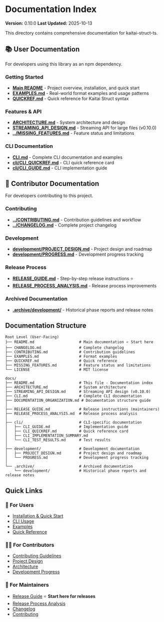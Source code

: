 # Documentation Index

**Version:** 0.10.0
**Last Updated:** 2025-10-13

This directory contains comprehensive documentation for kaitai-struct-ts.

## 📚 User Documentation

For developers using this library as an npm dependency.

### Getting Started

- **[Main README](../README.md)** - Project overview, installation, and quick start
- **[EXAMPLES.md](../EXAMPLES.md)** - Real-world format examples and usage patterns
- **[QUICKREF.md](../QUICKREF.md)** - Quick reference for Kaitai Struct syntax

### Features & API

- **[ARCHITECTURE.md](./ARCHITECTURE.md)** - System architecture and design
- **[STREAMING_API_DESIGN.md](./STREAMING_API_DESIGN.md)** - Streaming API for large files (v0.10.0)
- **[../MISSING_FEATURES.md](../MISSING_FEATURES.md)** - Feature status and limitations

### CLI Documentation

- **[CLI.md](./CLI.md)** - Complete CLI documentation and examples
- **[cli/CLI_QUICKREF.md](./cli/CLI_QUICKREF.md)** - CLI quick reference card
- **[cli/CLI_GUIDE.md](./cli/CLI_GUIDE.md)** - CLI implementation guide

## 🔧 Contributor Documentation

For developers contributing to this project.

### Contributing

- **[../CONTRIBUTING.md](../CONTRIBUTING.md)** - Contribution guidelines and workflow
- **[../CHANGELOG.md](../CHANGELOG.md)** - Complete project changelog

### Development

- **[development/PROJECT_DESIGN.md](./development/PROJECT_DESIGN.md)** - Project design and roadmap
- **[development/PROGRESS.md](./development/PROGRESS.md)** - Development progress tracking

### Release Process

- **[RELEASE_GUIDE.md](./RELEASE_GUIDE.md)** - Step-by-step release instructions ⭐
- **[RELEASE_PROCESS_ANALYSIS.md](./RELEASE_PROCESS_ANALYSIS.md)** - Release process improvements

### Archived Documentation

- **[.archive/development/](./archive/development/)** - Historical phase reports and release notes

## Documentation Structure

```
Root Level (User-Facing)
├── README.md                    # Main documentation ⭐ Start here
├── CHANGELOG.md                 # Complete changelog
├── CONTRIBUTING.md              # Contribution guidelines
├── EXAMPLES.md                  # Format examples
├── QUICKREF.md                  # Quick reference
├── MISSING_FEATURES.md          # Feature status and limitations
└── LICENSE                      # MIT license

docs/
├── README.md                    # This file - Documentation index
├── ARCHITECTURE.md              # System architecture
├── STREAMING_API_DESIGN.md      # Streaming API design (v0.10.0)
├── CLI.md                       # Complete CLI documentation
├── DOCUMENTATION_ORGANIZATION.md # Documentation structure guide
│
├── RELEASE_GUIDE.md             # Release instructions (maintainers)
├── RELEASE_PROCESS_ANALYSIS.md  # Release process analysis
│
├── cli/                         # CLI-specific documentation
│   ├── CLI_GUIDE.md             # Implementation guide
│   ├── CLI_QUICKREF.md          # Quick reference card
│   ├── CLI_IMPLEMENTATION_SUMMARY.md
│   └── CLI_TEST_RESULTS.md      # Test results
│
├── development/                 # Development documentation
│   ├── PROJECT_DESIGN.md        # Project design and roadmap
│   └── PROGRESS.md              # Development progress tracking
│
└── .archive/                    # Archived documentation
    └── development/             # Historical phase reports and release notes
```

## Quick Links

### 👤 For Users

- [Installation & Quick Start](../README.md#installation)
- [CLI Usage](./CLI.md)
- [Examples](../EXAMPLES.md)
- [Quick Reference](../QUICKREF.md)

### 👨‍💻 For Contributors

- [Contributing Guidelines](../CONTRIBUTING.md)
- [Project Design](./development/PROJECT_DESIGN.md)
- [Architecture](./ARCHITECTURE.md)
- [Development Progress](./development/PROGRESS.md)

### 🔧 For Maintainers

- [Release Guide](./RELEASE_GUIDE.md) ⭐ **Start here for releases**
- [Release Process Analysis](./RELEASE_PROCESS_ANALYSIS.md)
- [Changelog](../CHANGELOG.md)
- [Contributing](../CONTRIBUTING.md)

